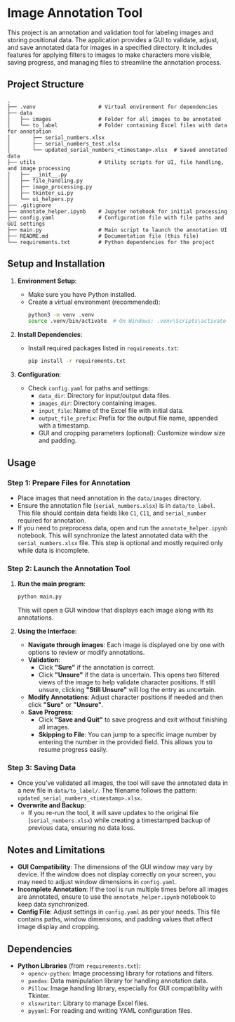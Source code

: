
# Image Annotation Tool

This project is an annotation and validation tool for labeling images and storing positional data. The application provides a GUI to validate, adjust, and save annotated data for images in a specified directory. It includes features for applying filters to images to make characters more visible, saving progress, and managing files to streamline the annotation process.

## Project Structure

```plaintext
.
├── .venv                    # Virtual environment for dependencies
├── data
│   ├── images               # Folder for all images to be annotated
│   └── to_label             # Folder containing Excel files with data for annotation
│       ├── serial_numbers.xlsx
│       ├── serial_numbers_test.xlsx
│       └── updated_serial_numbers_<timestamp>.xlsx  # Saved annotated data
├── utils                    # Utility scripts for UI, file handling, and image processing
│   ├── __init__.py
│   ├── file_handling.py
│   ├── image_processing.py
│   ├── tkinter_ui.py
│   └── ui_helpers.py
├── .gitignore
├── annotate_helper.ipynb    # Jupyter notebook for initial processing
├── config.yaml              # Configuration file with file paths and GUI settings
├── main.py                  # Main script to launch the annotation UI
├── README.md                # Documentation file (this file)
└── requirements.txt         # Python dependencies for the project
```

## Setup and Installation

1. **Environment Setup**:
   - Make sure you have Python installed.
   - Create a virtual environment (recommended):
     ```bash
     python3 -m venv .venv
     source .venv/bin/activate  # On Windows: .venv\Scripts\activate
     ```
   
2. **Install Dependencies**:
   - Install required packages listed in `requirements.txt`:
     ```bash
     pip install -r requirements.txt
     ```
   
3. **Configuration**:
   - Check `config.yaml` for paths and settings:
     - `data_dir`: Directory for input/output data files.
     - `images_dir`: Directory containing images.
     - `input_file`: Name of the Excel file with initial data.
     - `output_file_prefix`: Prefix for the output file name, appended with a timestamp.
     - GUI and cropping parameters (optional): Customize window size and padding.

## Usage

### Step 1: Prepare Files for Annotation

- Place images that need annotation in the `data/images` directory.
- Ensure the annotation file (`serial_numbers.xlsx`) is in `data/to_label`. This file should contain data fields like `C1`, `C11`, and `serial_number` required for annotation.
- If you need to preprocess data, open and run the `annotate_helper.ipynb` notebook. This will synchronize the latest annotated data with the `serial_numbers.xlsx` file. This step is optional and mostly required only while data is incomplete.

### Step 2: Launch the Annotation Tool

1. **Run the main program**:
   ```bash
   python main.py
   ```
   This will open a GUI window that displays each image along with its annotations.

2. **Using the Interface**:
   - **Navigate through images**: Each image is displayed one by one with options to review or modify annotations.
   - **Validation**:
     - Click **"Sure"** if the annotation is correct.
     - Click **"Unsure"** if the data is uncertain. This opens two filtered views of the image to help validate character positions. If still unsure, clicking **"Still Unsure"** will log the entry as uncertain.
   - **Modify Annotations**: Adjust character positions if needed and then click **"Sure"** or **"Unsure"**.
   - **Save Progress**:
     - Click **"Save and Quit"** to save progress and exit without finishing all images.
     - **Skipping to File**: You can jump to a specific image number by entering the number in the provided field. This allows you to resume progress easily.

### Step 3: Saving Data

- Once you’ve validated all images, the tool will save the annotated data in a new file in `data/to_label/`. The filename follows the pattern: `updated_serial_numbers_<timestamp>.xlsx`.
- **Overwrite and Backup**:
  - If you re-run the tool, it will save updates to the original file (`serial_numbers.xlsx`) while creating a timestamped backup of previous data, ensuring no data loss.

## Notes and Limitations

- **GUI Compatibility**: The dimensions of the GUI window may vary by device. If the window does not display correctly on your screen, you may need to adjust window dimensions in `config.yaml`.
- **Incomplete Annotation**: If the tool is run multiple times before all images are annotated, ensure to use the `annotate_helper.ipynb` notebook to keep data synchronized.
- **Config File**: Adjust settings in `config.yaml` as per your needs. This file contains paths, window dimensions, and padding values that affect image display and cropping.

## Dependencies

- **Python Libraries** (from `requirements.txt`):
  - `opencv-python`: Image processing library for rotations and filters.
  - `pandas`: Data manipulation library for handling annotation data.
  - `Pillow`: Image handling library, especially for GUI compatibility with Tkinter.
  - `xlsxwriter`: Library to manage Excel files.
  - `pyyaml`: For reading and writing YAML configuration files.
